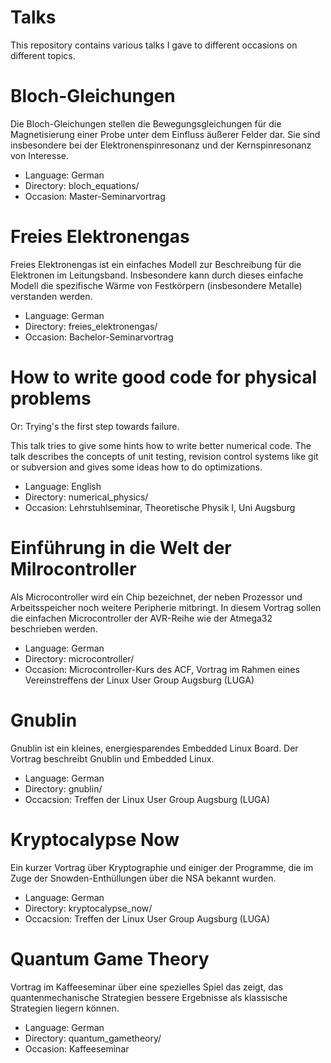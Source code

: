 Talks
=====

This repository contains various talks I gave to different occasions on
different topics.

Bloch-Gleichungen
=================

Die Bloch-Gleichungen stellen die Bewegungsgleichungen für die Magnetisierung
einer Probe unter dem Einfluss äußerer Felder dar. Sie sind insbesondere bei
der Elektronenspinresonanz und der Kernspinresonanz von Interesse.

 * Language: German
 * Directory: bloch_equations/
 * Occasion: Master-Seminarvortrag

Freies Elektronengas
====================

Freies Elektronengas ist ein einfaches Modell zur Beschreibung für die
Elektronen im Leitungsband.  Insbesondere kann durch dieses einfache Modell die
spezifische Wärme von Festkörpern (insbesondere Metalle) verstanden werden.

 * Language: German
 * Directory: freies_elektronengas/
 * Occasion: Bachelor-Seminarvortrag


How to write good code for physical problems
============================================

Or: Trying's the first step towards failure.

This talk tries to give some hints how to write better numerical code. The talk
describes the concepts of unit testing, revision control systems like git or
subversion and gives some ideas how to do optimizations.

 * Language: English
 * Directory: numerical_physics/
 * Occasion: Lehrstuhlseminar, Theoretische Physik I, Uni Augsburg


Einführung in die Welt der Milrocontroller
==========================================

Als Microcontroller wird ein Chip bezeichnet, der neben Prozessor und
Arbeitsspeicher noch weitere Peripherie mitbringt. In diesem Vortrag sollen die
einfachen Microcontroller der AVR-Reihe wie der Atmega32 beschrieben werden.

 * Language: German
 * Directory: microcontroller/
 * Occasion: Microcontroller-Kurs des ACF, Vortrag im Rahmen eines
   Vereinstreffens der Linux User Group Augsburg (LUGA)


Gnublin
=======

Gnublin ist ein kleines, energiesparendes Embedded Linux Board. Der Vortrag
beschreibt Gnublin und Embedded Linux.

 * Language: German
 * Directory: gnublin/
 * Occacsion: Treffen der Linux User Group Augsburg (LUGA)


Kryptocalypse Now
=================

Ein kurzer Vortrag über Kryptographie und einiger der Programme, die im Zuge
der Snowden-Enthüllungen über die NSA bekannt wurden.

 * Language: German
 * Directory: kryptocalypse_now/
 * Occacsion: Treffen der Linux User Group Augsburg (LUGA)


 Quantum Game Theory
 ===================

 Vortrag im Kaffeeseminar über eine spezielles Spiel das zeigt, das
 quantenmechanische Strategien bessere Ergebnisse als klassische Strategien
 liegern können.

  * Language: German
  * Directory: quantum_gametheory/
  * Occasion: Kaffeeseminar
